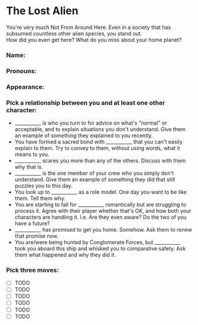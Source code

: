 # The Lost Alien

You're very much Not From Around Here. Even in a society that has subsumed countless other alien species, you stand out.  
How did you even get here? What do you miss about your home planet?  

### Name:  
### Pronouns:  
### Appearance:  
### Pick a relationship between you and at least one other character:
- ___________ is who you turn to for advice on what's "normal" or acceptable, and to explain situations you don't understand. Give them an example of something they explained to you recently.
- You have formed a sacred bond with ___________ that you can't easily explain to them. Try to convey to them, without using words, what it means to you.
- ___________ scares you more than any of the others. Discuss with them why that is.
- ___________ is the one member of your crew who you simply don't understand. Give them an example of something they did that still puzzles you to this day.
- You look up to ___________ as a role model. One day you want to be like them. Tell them why.
- You are starting to fall for ___________ romantically but are struggling to process it. Agree with their player whether that's OK, and how both your characters are handling it. I.e. Are they even aware? Do the two of you have a future? 
- ___________ has promised to get you home. Somehow. Ask them to renew that promise now.
- You are/were being hunted by Conglomerate Forces, but ___________ took you aboard this ship and whisked you to comparative safety. Ask them what happened and why they did it.

### Pick three moves:
- [ ] TODO
- [ ] TODO
- [ ] TODO
- [ ] TODO
- [ ] TODO
- [ ] TODO
